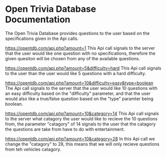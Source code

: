 # Open Trivia Database Documentation
The Open Trivia Database provides questions to the user based on the specifications given in the Api calls.

https://opentdb.com/api.php?amount=1
This Api call signals to the server that the user would like one question with no specifications, therefore the given quesiton will be chosen from any of the available questions.

https://opentdb.com/api.php?amount=5&difficulty=hard
This Api call signals to the user than the user would like 5 questions with a hard difficulty.

https://opentdb.com/api.php?amount=10&difficulty=easy&type=boolean
The Api call signals to the server that the user would like 10 questions with an easy difficulty based on the "difficulty" parameter, and that the user would also like a true/false question based on the "type" paramter being boolean.

https://opentdb.com/api.php?amount=10&category=14
This Api call signals to the server what catagory the user would like to recieve the 10 questions from, the parameter "catagory" of 14 signals to the user that the catagory the questions are take from have to do with entertainment.

https://opentdb.com/api.php?amount=10&category=28
In this Api call we change the "catagory" to 28, this means that we will only recieve questions from teh vehicles catagory.